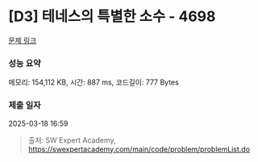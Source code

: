 # [D3] 테네스의 특별한 소수 - 4698 

[문제 링크](https://swexpertacademy.com/main/code/problem/problemDetail.do?contestProbId=AWRuoqCKkE0DFAXt) 

### 성능 요약

메모리: 154,112 KB, 시간: 887 ms, 코드길이: 777 Bytes

### 제출 일자

2025-03-18 16:59



> 출처: SW Expert Academy, https://swexpertacademy.com/main/code/problem/problemList.do